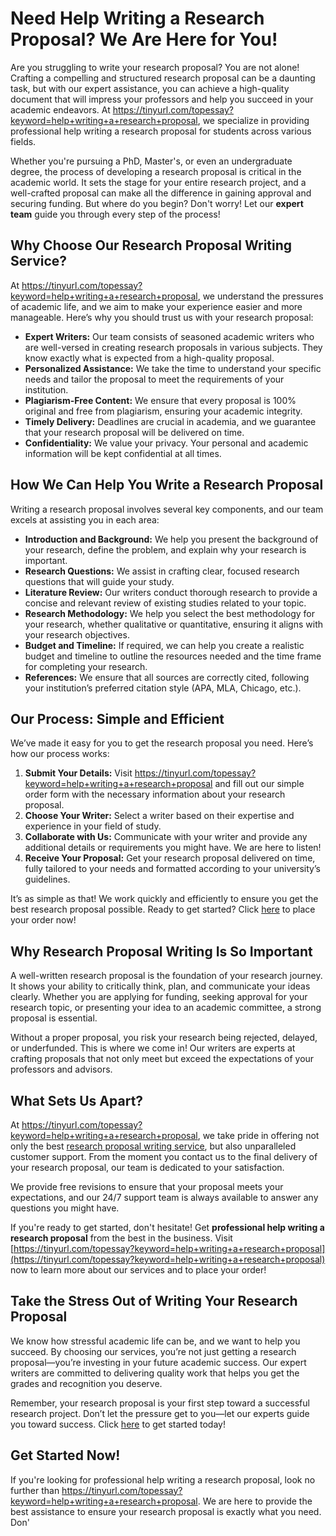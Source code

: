 # Need Help Writing a Research Proposal? We Are Here for You!

Are you struggling to write your research proposal? You are not alone! Crafting a compelling and structured research proposal can be a daunting task, but with our expert assistance, you can achieve a high-quality document that will impress your professors and help you succeed in your academic endeavors. At https://tinyurl.com/topessay?keyword=help+writing+a+research+proposal, we specialize in providing professional help writing a research proposal for students across various fields.

Whether you're pursuing a PhD, Master's, or even an undergraduate degree, the process of developing a research proposal is critical in the academic world. It sets the stage for your entire research project, and a well-crafted proposal can make all the difference in gaining approval and securing funding. But where do you begin? Don't worry! Let our **expert team** guide you through every step of the process!

## Why Choose Our Research Proposal Writing Service?

At https://tinyurl.com/topessay?keyword=help+writing+a+research+proposal, we understand the pressures of academic life, and we aim to make your experience easier and more manageable. Here’s why you should trust us with your research proposal:

- **Expert Writers:** Our team consists of seasoned academic writers who are well-versed in creating research proposals in various subjects. They know exactly what is expected from a high-quality proposal.
- **Personalized Assistance:** We take the time to understand your specific needs and tailor the proposal to meet the requirements of your institution.
- **Plagiarism-Free Content:** We ensure that every proposal is 100% original and free from plagiarism, ensuring your academic integrity.
- **Timely Delivery:** Deadlines are crucial in academia, and we guarantee that your research proposal will be delivered on time.
- **Confidentiality:** We value your privacy. Your personal and academic information will be kept confidential at all times.

## How We Can Help You Write a Research Proposal

Writing a research proposal involves several key components, and our team excels at assisting you in each area:

- **Introduction and Background:** We help you present the background of your research, define the problem, and explain why your research is important.
- **Research Questions:** We assist in crafting clear, focused research questions that will guide your study.
- **Literature Review:** Our writers conduct thorough research to provide a concise and relevant review of existing studies related to your topic.
- **Research Methodology:** We help you select the best methodology for your research, whether qualitative or quantitative, ensuring it aligns with your research objectives.
- **Budget and Timeline:** If required, we can help you create a realistic budget and timeline to outline the resources needed and the time frame for completing your research.
- **References:** We ensure that all sources are correctly cited, following your institution’s preferred citation style (APA, MLA, Chicago, etc.).

## Our Process: Simple and Efficient

We’ve made it easy for you to get the research proposal you need. Here’s how our process works:

1. **Submit Your Details:** Visit https://tinyurl.com/topessay?keyword=help+writing+a+research+proposal and fill out our simple order form with the necessary information about your research proposal.
2. **Choose Your Writer:** Select a writer based on their expertise and experience in your field of study.
3. **Collaborate with Us:** Communicate with your writer and provide any additional details or requirements you might have. We are here to listen!
4. **Receive Your Proposal:** Get your research proposal delivered on time, fully tailored to your needs and formatted according to your university’s guidelines.

It’s as simple as that! We work quickly and efficiently to ensure you get the best research proposal possible. Ready to get started? Click [here](https://tinyurl.com/topessay?keyword=help+writing+a+research+proposal) to place your order now!

## Why Research Proposal Writing Is So Important

A well-written research proposal is the foundation of your research journey. It shows your ability to critically think, plan, and communicate your ideas clearly. Whether you are applying for funding, seeking approval for your research topic, or presenting your idea to an academic committee, a strong proposal is essential.

Without a proper proposal, you risk your research being rejected, delayed, or underfunded. This is where we come in! Our writers are experts at crafting proposals that not only meet but exceed the expectations of your professors and advisors.

## What Sets Us Apart?

At https://tinyurl.com/topessay?keyword=help+writing+a+research+proposal, we take pride in offering not only the best [research proposal writing service](https://tinyurl.com/topessay?keyword=help+writing+a+research+proposal), but also unparalleled customer support. From the moment you contact us to the final delivery of your research proposal, our team is dedicated to your satisfaction.

We provide free revisions to ensure that your proposal meets your expectations, and our 24/7 support team is always available to answer any questions you might have.

If you're ready to get started, don't hesitate! Get **professional help writing a research proposal** from the best in the business. Visit [https://tinyurl.com/topessay?keyword=help+writing+a+research+proposal](https://tinyurl.com/topessay?keyword=help+writing+a+research+proposal) now to learn more about our services and to place your order!

## Take the Stress Out of Writing Your Research Proposal

We know how stressful academic life can be, and we want to help you succeed. By choosing our services, you’re not just getting a research proposal—you’re investing in your future academic success. Our expert writers are committed to delivering quality work that helps you get the grades and recognition you deserve.

Remember, your research proposal is your first step toward a successful research project. Don’t let the pressure get to you—let our experts guide you toward success. Click [here](https://tinyurl.com/topessay?keyword=help+writing+a+research+proposal) to get started today!

## Get Started Now!

If you're looking for professional help writing a research proposal, look no further than https://tinyurl.com/topessay?keyword=help+writing+a+research+proposal. We are here to provide the best assistance to ensure your research proposal is exactly what you need. Don'

